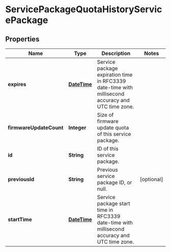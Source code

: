 
# ServicePackageQuotaHistoryServicePackage

## Properties
Name | Type | Description | Notes
------------ | ------------- | ------------- | -------------
**expires** | [**DateTime**](DateTime.md) | Service package expiration time in RFC3339 date-time with millisecond accuracy and UTC time zone. | 
**firmwareUpdateCount** | **Integer** | Size of firmware update quota of this service package. | 
**id** | **String** | ID of this service package. | 
**previousId** | **String** | Previous service package ID, or null. |  [optional]
**startTime** | [**DateTime**](DateTime.md) | Service package start time in RFC3339 date-time with millisecond accuracy and UTC time zone. | 



